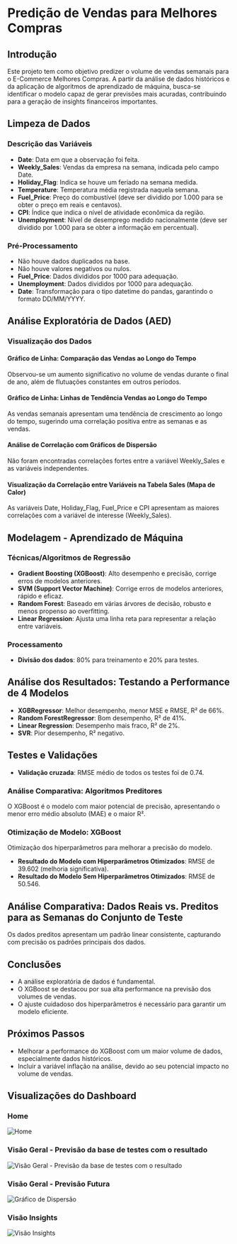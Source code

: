 
# Predição de Vendas para Melhores Compras

## Introdução
Este projeto tem como objetivo predizer o volume de vendas semanais para o E-Commerce Melhores Compras. A partir da análise de dados históricos e da aplicação de algoritmos de aprendizado de máquina, busca-se identificar o modelo capaz de gerar previsões mais acuradas, contribuindo para a geração de insights financeiros importantes.

## Limpeza de Dados

### Descrição das Variáveis
- **Date**: Data em que a observação foi feita.
- **Weekly_Sales**: Vendas da empresa na semana, indicada pelo campo Date.
- **Holiday_Flag**: Indica se houve um feriado na semana medida.
- **Temperature**: Temperatura média registrada naquela semana.
- **Fuel_Price**: Preço do combustível (deve ser dividido por 1.000 para se obter o preço em reais e centavos).
- **CPI**: Índice que indica o nível de atividade econômica da região.
- **Unemployment**: Nível de desemprego medido nacionalmente (deve ser dividido por 1.000 para se obter a informação em percentual).

### Pré-Processamento
- Não houve dados duplicados na base.
- Não houve valores negativos ou nulos.
- **Fuel_Price**: Dados divididos por 1000 para adequação.
- **Unemployment**: Dados divididos por 1000 para adequação.
- **Date**: Transformação para o tipo datetime do pandas, garantindo o formato DD/MM/YYYY.

## Análise Exploratória de Dados (AED)

### Visualização dos Dados

#### Gráfico de Linha: Comparação das Vendas ao Longo do Tempo
Observou-se um aumento significativo no volume de vendas durante o final de ano, além de flutuações constantes em outros períodos.

#### Gráfico de Linha: Linhas de Tendência Vendas ao Longo do Tempo
As vendas semanais apresentam uma tendência de crescimento ao longo do tempo, sugerindo uma correlação positiva entre as semanas e as vendas.

#### Análise de Correlação com Gráficos de Dispersão
Não foram encontradas correlações fortes entre a variável Weekly_Sales e as variáveis independentes.

#### Visualização da Correlação entre Variáveis na Tabela Sales (Mapa de Calor)
As variáveis Date, Holiday_Flag, Fuel_Price e CPI apresentam as maiores correlações com a variável de interesse (Weekly_Sales).

## Modelagem - Aprendizado de Máquina

### Técnicas/Algoritmos de Regressão
- **Gradient Boosting (XGBoost)**: Alto desempenho e precisão, corrige erros de modelos anteriores.
- **SVM (Support Vector Machine)**: Corrige erros de modelos anteriores, rápido e eficaz.
- **Random Forest**: Baseado em várias árvores de decisão, robusto e menos propenso ao overfitting.
- **Linear Regression**: Ajusta uma linha reta para representar a relação entre variáveis.

### Processamento
- **Divisão dos dados**: 80% para treinamento e 20% para testes.

## Análise dos Resultados: Testando a Performance de 4 Modelos

- **XGBRegressor**: Melhor desempenho, menor MSE e RMSE, R² de 66%.
- **Random ForestRegressor**: Bom desempenho, R² de 41%.
- **Linear Regression**: Desempenho mais fraco, R² de 2%.
- **SVR**: Pior desempenho, R² negativo.

## Testes e Validações
- **Validação cruzada**: RMSE médio de todos os testes foi de 0.74.

### Análise Comparativa: Algoritmos Preditores
O XGBoost é o modelo com maior potencial de precisão, apresentando o menor erro médio absoluto (MAE) e o maior R².

### Otimização de Modelo: XGBoost
Otimização dos hiperparâmetros para melhorar a precisão do modelo.

- **Resultado do Modelo com Hiperparâmetros Otimizados**: RMSE de 39.602 (melhoria significativa).
- **Resultado do Modelo Sem Hiperparâmetros Otimizados**: RMSE de 50.546.

## Análise Comparativa: Dados Reais vs. Preditos para as Semanas do Conjunto de Teste
Os dados preditos apresentam um padrão linear consistente, capturando com precisão os padrões principais dos dados.

## Conclusões
- A análise exploratória de dados é fundamental.
- O XGBoost se destacou por sua alta performance na previsão dos volumes de vendas.
- O ajuste cuidadoso dos hiperparâmetros é necessário para garantir um modelo eficiente.

## Próximos Passos
- Melhorar a performance do XGBoost com um maior volume de dados, especialmente dados históricos.
- Incluir a variável inflação na análise, devido ao seu potencial impacto no volume de vendas.

## Visualizações do Dashboard

### Home
![Home](https://github.com/Rafarockdf/Portifolio_Data_analytics_Data_Science/blob/main/Melhores_Compras_ML_Predicao_Vendas/imagens/home.png)

### Visão Geral - Previsão da base de testes com o resultado
![Visão Geral - Previsão da base de testes com o resultado](https://github.com/Rafarockdf/Portifolio_Data_analytics_Data_Science/blob/main/Melhores_Compras_ML_Predicao_Vendas/imagens/visao_geral_predicao_desabilitado.png)

### Visão Geral - Previsão Futura
![Gráfico de Dispersão](https://github.com/Rafarockdf/Portifolio_Data_analytics_Data_Science/blob/main/Melhores_Compras_ML_Predicao_Vendas/imagens/visao_geral_predicao_habilitado.png)

### Visão Insights
![Visão Insights](https://github.com/Rafarockdf/Portifolio_Data_analytics_Data_Science/blob/main/Melhores_Compras_ML_Predicao_Vendas/imagens/visao_insights.png)

